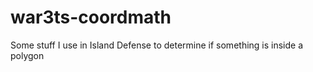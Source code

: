 # war3ts-coordmath
 Some stuff I use in Island Defense to determine if something is inside a polygon
